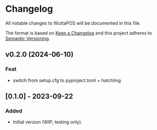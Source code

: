 
# Changelog
All notable changes to WuttaPOS will be documented in this file.

The format is based on [Keep a Changelog](http://keepachangelog.com/en/1.0.0/)
and this project adheres to [Semantic Versioning](http://semver.org/spec/v2.0.0.html).

## v0.2.0 (2024-06-10)

### Feat

- switch from setup.cfg to pyproject.toml + hatchling

## [0.1.0] - 2023-09-22
### Added
- Initial version (WIP; testing only).
